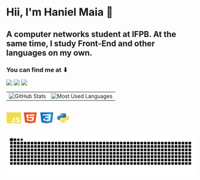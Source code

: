 # Hii, I'm Haniel Maia 👋 
## A computer networks student at IFPB. At the same time, I study Front-End and other languages ​​on my own.
### You can find me at ⬇︎
<div>
  <a href="https://github.com/hanielmaia">
  <a href="https://instagram.com/haniel_maia" target="_blank"><img src="https://img.shields.io/badge/-Instagram-%23E4405F?style=for-the-badge&logo=instagram&logoColor=white" target="_blank"></a>
  <a href="mailto:hanielrosadomaia@gmail.com"><img src="https://img.shields.io/badge/-Gmail-%23333?style=for-the-badge&logo=gmail&logoColor=white" target="_blank"></a>
  <a href="https://www.linkedin.com/in/haniel-maia-b271662a8" target="_blank"><img src="https://img.shields.io/badge/-LinkedIn-%230077B5?style=for-the-badge&logo=linkedin&logoColor=white" target="_blank"></a> 
</div>


|  |  |
|-------------|--------------------|
| ![GitHub Stats](https://github-readme-stats.vercel.app/api?username=hanielmaia&show_icons=true&theme=synthwave) | ![Most Used Languages](https://github-readme-stats.vercel.app/api/top-langs/?username=hanielmaia&layout=compact&theme=synthwave) |

<div style="display: inline_block"><br>
  <img align="center" alt="Hani-Js" height="30" width="40" src="https://raw.githubusercontent.com/devicons/devicon/master/icons/javascript/javascript-plain.svg">
  <img align="center" alt="Hani-HTML" height="30" width="40" src="https://raw.githubusercontent.com/devicons/devicon/master/icons/html5/html5-original.svg">
  <img align="center" alt="Hani-CSS" height="30" width="40" src="https://raw.githubusercontent.com/devicons/devicon/master/icons/css3/css3-original.svg">
  <img align="center" alt="Hani-Python" height="30" width="40" src="https://raw.githubusercontent.com/devicons/devicon/master/icons/python/python-original.svg">
</div>
  
  ##
 

<picture>
    <source media="(prefers-color-scheme: dark)" srcset="https://raw.githubusercontent.com/hanielmaia/hanielmaia/output/github-contribution-grid-snake-dark.svg">
    <source media="(prefers-color-scheme: light)" srcset="https://raw.githubusercontent.com/hanielmaia/hanielmaia/output/github-contribution-grid-snake.svg">
    <img alt="github contribution grid snake animation" src="https://raw.githubusercontent.com/hanielmaia/hanielmaia/output/github-contribution-grid-snake.svg">
</picture>
<br><br>
